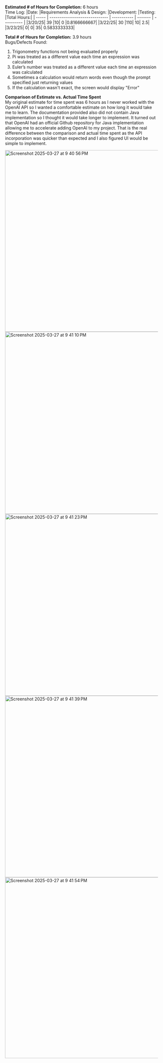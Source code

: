 **Estimated # of Hours for Completion:** 6 hours<br />
Time Log:
|Date:  |Requirements Analysis & Design: |Development: |Testing: |Total Hours:|
| ----- | ------------------------------ | ----------- | ------- | ---------- |
|3/20/25| 39 |10| 0 |0.8166666667|
|3/22/25| 30 |110| 10| 2.5|
|3/23/25| 0| 0| 35| 0.5833333333|


**Total # of Hours for Completion:** 3.9 hours<br />
Bugs/Defects Found:<br />
1. Trigonometry functions not being evaluated properly
2. Pi was treated as a different value each time an expression was calculated
3. Euler’s number was treated as a different value each time an expression was calculated
4. Sometimes a calculation would return words even though the prompt specified just returning values
5. If the calculation wasn't exact, the screen would display "Error"

**Comparison of Estimate vs. Actual Time Spent**<br />
My original estimate for time spent was 6 hours as I never worked with the OpenAI API so I wanted a comfortable estimate on how long it would take me to learn. The documentation provided also did not contain Java implementation so I thought it would take longer to implement. It turned out that OpenAI had an official Github repository for Java implementation allowing me to accelerate adding OpenAI to my project. That is the real difference between the comparison and actual time spent as the API incorporation was quicker than expected and I also figured UI would be simple to implement.

<img width="599" alt="Screenshot 2025-03-27 at 9 40 56 PM" src="https://github.com/user-attachments/assets/e6fe3094-34a3-472e-ad93-06a14b43427a" />
<img width="601" alt="Screenshot 2025-03-27 at 9 41 10 PM" src="https://github.com/user-attachments/assets/f067ae2f-1425-4fb0-9610-57b94161d165" />
<img width="600" alt="Screenshot 2025-03-27 at 9 41 23 PM" src="https://github.com/user-attachments/assets/b92e57b0-19a2-4d80-b8c6-e93d80d8af4f" />
<img width="599" alt="Screenshot 2025-03-27 at 9 41 39 PM" src="https://github.com/user-attachments/assets/bae48d29-67cb-41ba-a670-21f348e10c8d" />
<img width="597" alt="Screenshot 2025-03-27 at 9 41 54 PM" src="https://github.com/user-attachments/assets/84de1877-7188-4d0c-ab82-9e798fa8d6d8" />





